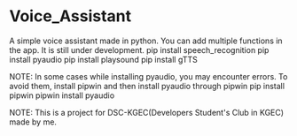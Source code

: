 # Voice_Assistant
A simple voice assistant made in python. You can add multiple functions in the app. It is still under development. 
pip install speech_recognition
pip install pyaudio
pip install playsound
pip install gTTS

NOTE: In some cases while installing pyaudio, you may encounter errors. To avoid them, install pipwin and then install pyaudio through pipwin
pip install pipwin
pipwin install pyaudio

NOTE: This is a project for DSC-KGEC(Developers Student's Club in KGEC) made by me.

